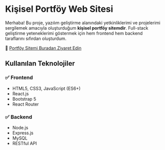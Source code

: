 # Kişisel Portföy Web Sitesi

Merhaba! Bu proje, yazılım geliştirme alanındaki yetkinliklerimi ve projelerimi sergilemek amacıyla oluşturduğum **kişisel portföy sitemdir**. Full-stack geliştirme yeteneklerimi göstermek için hem frontend hem backend taraflarını sıfırdan oluşturdum.

🔗 [Portföy Sitemi Buradan Ziyaret Edin](https://yunuskarasen.com)

## Kullanılan Teknolojiler

### ✅ Frontend

- HTML5, CSS3, JavaScript (ES6+)
- React.js
- Bootstrap 5
- React Router

### ✅ Backend

- Node.js
- Express.js
- MySQL
- RESTful API
